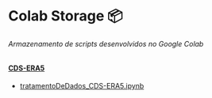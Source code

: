 # Colab Storage 📦
###### Armazenamento de scripts desenvolvidos no Google Colab

#### [CDS-ERA5](https://github.com/murillocosta/colab-storage/tree/main/CDS-ERA5)
* [tratamentoDeDados_CDS-ERA5.ipynb](https://github.com/murillocosta/colab-storage/tree/main/CDS-ERA5](https://github.com/murillocosta/colab-storage/blob/main/CDS-ERA5/tratamentoDeDados_CDS-ERA5.ipynb)https://github.com/murillocosta/colab-storage/blob/main/CDS-ERA5/tratamentoDeDados_CDS-ERA5.ipynb)
